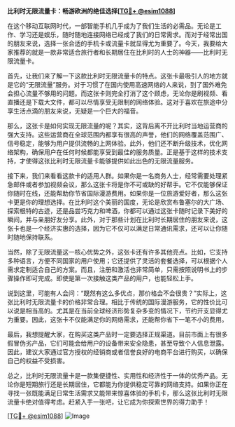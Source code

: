 **比利时无限流量卡：畅游欧洲的绝佳选择[[TG💪+ @esim1088](https://t.me/s/esim1088)]**

在这个移动互联网时代，一部智能手机几乎成为了我们生活的必需品。无论是工作、学习还是娱乐，随时随地连接网络已经成了我们的日常需求。而对于经常出国的朋友来说，选择一张合适的手机卡或流量卡就显得尤为重要了。今天，我要给大家推荐的就是一款非常适合旅行者和长期居住在比利时的人士的神器——比利时无限流量卡。

首先，让我们来了解一下这款比利时无限流量卡的特点。这张卡最吸引人的地方就是它的“无限流量”服务。对于习惯了在国内使用高速网络的人来说，到了国外难免会担心流量不够用的问题。而这张卡则完全打消了这个顾虑，无论你是刷视频、看直播还是下载大文件，都可以尽情享受无限制的网络体验。这对于喜欢在旅途中分享生活点滴的朋友来说，无疑是一个巨大的福音。

那么，这张卡是如何实现无限流量的呢？其实，这背后离不开比利时当地运营商的强大支持。这些运营商在全球范围内都享有很高的声誉，他们的网络覆盖范围广、信号稳定，能够为用户提供流畅的上网体验。此外，他们还不断升级技术，优化网络架构，确保用户在任何时候都能享受到最佳的服务质量。正是基于这样的技术支持，才使得这张比利时无限流量卡能够提供如此出色的无限流量服务。

接下来，我们来看看这款卡的适用人群。如果你是一名商务人士，经常需要处理紧急邮件或者参加视频会议，那么这张卡将是你不可或缺的好帮手。它不仅能够保证你随时在线，还能帮助你节省国际漫游费用。如果你是一位旅游爱好者，那么这张卡更是你的理想选择。在比利时这个美丽的国度，无论是欣赏布鲁塞尔的大广场、探索根特的古迹，还是品尝巧克力和啤酒，你都可以通过这张卡随时记录下美好的瞬间，并与亲朋好友分享。此外，对于那些计划在比利时长期居住的朋友来说，这张卡也是一个经济实惠的选择，因为它不仅可以满足日常通讯需求，还可以让你随时随地保持联系。

当然，除了无限流量这一核心优势之外，这张卡还有许多其他亮点。比如，它支持多种语言，方便不同国家的用户使用；它还提供了灵活的套餐选择，可以根据个人需求定制适合自己的方案。而且，注册和激活也非常简单，只需按照说明书上的步骤操作即可完成。即使是第一次接触这类产品的用户，也能轻松上手。

说到这里，可能有人会问：“既然有这么多优点，那价格会不会很贵？”实际上，这张比利时无限流量卡的价格非常合理。相比于传统的国际漫游服务，它的性价比可以说是相当高的。尤其是在当前全球经济形势复杂多变的情况下，节约开支显得尤为重要。因此，这张卡不仅能满足你的网络需求，还能帮你省下一笔不小的费用。

最后，我想提醒大家，在购买这类产品时一定要选择正规渠道。目前市面上有很多假冒伪劣产品，它们可能会给用户的设备带来安全隐患，甚至导致个人信息泄露。因此，建议大家通过官方授权的经销商或者信誉良好的电商平台进行购买，以确保自己的权益不受损害。

总之，比利时无限流量卡是一款集便捷性、实用性和经济性于一体的优秀产品。无论你是短期旅行还是长期居住，它都能为你提供稳定可靠的网络支持。如果你正在寻找一张既能满足日常生活需求又能带来惊喜体验的手机卡，那么这张比利时无限流量卡绝对值得考虑。赶紧入手一张吧，让它成为你探索世界的得力助手！

[[TG💪+ @esim1088](https://t.me/s/esim1088)] 
![Image](https://i.postimg.cc/4NQfJmqS/Snipaste-2025-05-13-00-14-12.png)